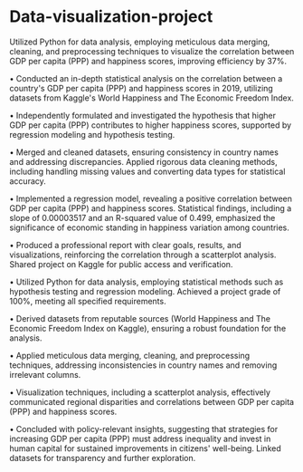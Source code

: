 # Data-visualization-project
Utilized Python for data analysis, employing meticulous data merging, cleaning, and preprocessing techniques to visualize the correlation between GDP per capita (PPP) and happiness scores, improving efficiency by 37%.

• Conducted an in-depth statistical analysis on the correlation between a country's GDP per capita (PPP) and happiness scores in 2019, utilizing datasets from Kaggle's World Happiness and The Economic Freedom Index.

• Independently formulated and investigated the hypothesis that higher GDP per capita (PPP) contributes to higher happiness scores, supported by regression modeling and hypothesis testing.

• Merged and cleaned datasets, ensuring consistency in country names and addressing discrepancies. Applied rigorous data cleaning methods, including handling missing values and converting data types for statistical accuracy.

• Implemented a regression model, revealing a positive correlation between GDP per capita (PPP) and happiness scores. Statistical findings, including a slope of 0.00003517 and an R-squared value of 0.499, emphasized the significance of economic standing in happiness variation among countries.

• Produced a professional report with clear goals, results, and visualizations, reinforcing the correlation through a scatterplot analysis. Shared project on Kaggle for public access and verification.

• Utilized Python for data analysis, employing statistical methods such as hypothesis testing and regression modeling. Achieved a project grade of 100%, meeting all specified requirements.

• Derived datasets from reputable sources (World Happiness and The Economic Freedom Index on Kaggle), ensuring a robust foundation for the analysis.

• Applied meticulous data merging, cleaning, and preprocessing techniques, addressing inconsistencies in country names and removing irrelevant columns.

• Visualization techniques, including a scatterplot analysis, effectively communicated regional disparities and correlations between GDP per capita (PPP) and happiness scores.

• Concluded with policy-relevant insights, suggesting that strategies for increasing GDP per capita (PPP) must address inequality and invest in human capital for sustained improvements in citizens' well-being. Linked datasets for transparency and further exploration.
